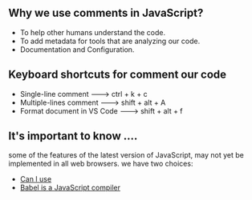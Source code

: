 ## Why we use comments in JavaScript?

- To help other humans understand the code.
- To add metadata for tools that are analyzing our code.
- Documentation and Configuration.

## Keyboard shortcuts for comment our code

- Single-line comment ---> ctrl + k + c
- Multiple-lines comment ---> shift + alt + A
- Format document in VS Code ---> shift + alt + f


## It's important to know ....

some of the features of the latest version of JavaScript, may not yet be implemented in all web browsers.
we have two choices:

- [Can I use](https://caniuse.com/)
- [Babel is a JavaScript compiler](babeljs.io/)